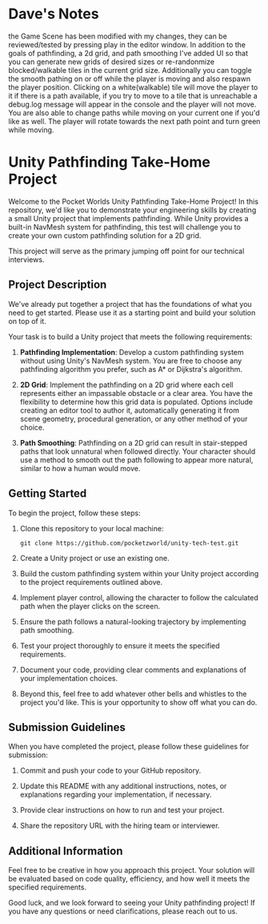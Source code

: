 # Dave's Notes
the Game Scene has been modified with my changes, they can be reviewed/tested by pressing play in the editor window. In addition to the goals of pathfinding, a 2d grid, and path smoothing I've added UI so that you can generate new grids of desired sizes or re-randonmize blocked/walkable tiles in the current grid size. Additionally you can toggle the smooth pathing on or off while the player is moving and also respawn the player position. Clicking on a white(walkable) tile will move the player to it if there is a path available, if you try to move to a tile that is unreachable a debug.log message will appear in the console and the player will not move. You are also able to change paths while moving on your current one if you'd like as well. The player will rotate towards the next path point and turn green while moving.


# Unity Pathfinding Take-Home Project

Welcome to the Pocket Worlds Unity Pathfinding Take-Home Project! In this repository, we'd like you to demonstrate your engineering skills by creating a small Unity project that implements pathfinding. While Unity provides a built-in NavMesh system for pathfinding, this test will challenge you to create your own custom pathfinding solution for a 2D grid.

This project will serve as the primary jumping off point for our technical interviews.

## Project Description
We've already put together a project that has the foundations of what you need to get started. Please use it as a starting point and build your solution on top of it.

Your task is to build a Unity project that meets the following requirements:

1. **Pathfinding Implementation**: Develop a custom pathfinding system without using Unity's NavMesh system. You are free to choose any pathfinding algorithm you prefer, such as A* or Dijkstra's algorithm.

3. **2D Grid**: Implement the pathfinding on a 2D grid where each cell represents either an impassable obstacle or a clear area. You have the flexibility to determine how this grid data is populated. Options include creating an editor tool to author it, automatically generating it from scene geometry, procedural generation, or any other method of your choice.

4. **Path Smoothing**: Pathfinding on a 2D grid can result in stair-stepped paths that look unnatural when followed directly. Your character should use a method to smooth out the path following to appear more natural, similar to how a human would move.

## Getting Started
To begin the project, follow these steps:

1. Clone this repository to your local machine:

   ```shell
   git clone https://github.com/pocketzworld/unity-tech-test.git

2. Create a Unity project or use an existing one.

3. Build the custom pathfinding system within your Unity project according to the project requirements outlined above.

4. Implement player control, allowing the character to follow the calculated path when the player clicks on the screen.

5. Ensure the path follows a natural-looking trajectory by implementing path smoothing.

6. Test your project thoroughly to ensure it meets the specified requirements.

7. Document your code, providing clear comments and explanations of your implementation choices.

8. Beyond this, feel free to add whatever other bells and whistles to the project you'd like. This is your opportunity to show off what you can do.

## Submission Guidelines
When you have completed the project, please follow these guidelines for submission:

1. Commit and push your code to your GitHub repository.

2. Update this README with any additional instructions, notes, or explanations regarding your implementation, if necessary.

3. Provide clear instructions on how to run and test your project.

4. Share the repository URL with the hiring team or interviewer.

## Additional Information

Feel free to be creative in how you approach this project. Your solution will be evaluated based on code quality, efficiency, and how well it meets the specified requirements.

Good luck, and we look forward to seeing your Unity pathfinding project! If you have any questions or need clarifications, please reach out to us.
